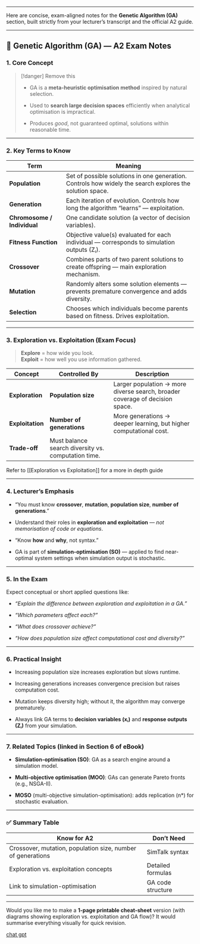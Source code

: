 
---
Here are concise, exam-aligned notes for the **Genetic Algorithm (GA)** section, built strictly from your lecturer’s transcript and the official A2 guide.

---

## 🧬 Genetic Algorithm (GA) — A2 Exam Notes

### 1. Core Concept


> [!danger] Remove this
> - GA is a **meta-heuristic optimisation method** inspired by natural selection.
>     
> - Used to **search large decision spaces** efficiently when analytical optimisation is impractical.
>     
> - Produces _good_, not guaranteed optimal, solutions within reasonable time.
>     

---

### 2. Key Terms to Know

|Term|Meaning|
|---|---|
|**Population**|Set of possible solutions in one generation. Controls how widely the search explores the solution space.|
|**Generation**|Each iteration of evolution. Controls how long the algorithm “learns” — exploitation.|
|**Chromosome / Individual**|One candidate solution (a vector of decision variables).|
|**Fitness Function**|Objective value(s) evaluated for each individual — corresponds to simulation outputs (Zᵢ).|
|**Crossover**|Combines parts of two parent solutions to create offspring — main exploration mechanism.|
|**Mutation**|Randomly alters some solution elements — prevents premature convergence and adds diversity.|
|**Selection**|Chooses which individuals become parents based on fitness. Drives exploitation.|

---

### 3. Exploration vs. Exploitation (Exam Focus)

> **Explore** = how wide you look.  
> **Exploit** = how well you use information gathered.

|Concept|Controlled By|Description|
|---|---|---|
|**Exploration**|**Population size**|Larger population → more diverse search, broader coverage of decision space.|
|**Exploitation**|**Number of generations**|More generations → deeper learning, but higher computational cost.|
|**Trade-off**|Must balance search diversity vs. computation time.||

Refer to [[Exploration vs Exploitation]] for a more in depth guide

---

### 4. Lecturer’s Emphasis

- “You must know **crossover**, **mutation**, **population size**, **number of generations**.”
    
- Understand their roles in **exploration and exploitation** — _not memorisation of code or equations_.
    
- “Know **how** and **why**, not syntax.”
    
- GA is part of **simulation-optimisation (SO)** — applied to find near-optimal system settings when simulation output is stochastic.
    

---

### 5. In the Exam

Expect conceptual or short applied questions like:

- _“Explain the difference between exploration and exploitation in a GA.”_
    
- _“Which parameters affect each?”_
    
- _“What does crossover achieve?”_
    
- _“How does population size affect computational cost and diversity?”_
    

---

### 6. Practical Insight

- Increasing population size increases exploration but slows runtime.
    
- Increasing generations increases convergence precision but raises computation cost.
    
- Mutation keeps diversity high; without it, the algorithm may converge prematurely.
    
- Always link GA terms to **decision variables (xᵢ)** and **response outputs (Zᵢ)** from your simulation.
    

---

### 7. Related Topics (linked in Section 6 of eBook)

- **Simulation-optimisation (SO)**: GA as a search engine around a simulation model.
    
- **Multi-objective optimisation (MOO)**: GAs can generate Pareto fronts (e.g., NSGA-II).
    
- **MOSO** (multi-objective simulation-optimisation): adds replication (n*) for stochastic evaluation.
    

---

### ✅ Summary Table

|Know for A2|Don’t Need|
|---|---|
|Crossover, mutation, population size, number of generations|SimTalk syntax|
|Exploration vs. exploitation concepts|Detailed formulas|
|Link to simulation-optimisation|GA code structure|

---

Would you like me to make a **1-page printable cheat-sheet** version (with diagrams showing exploration vs. exploitation and GA flow)? It would summarise everything visually for quick revision.

[chat gpt](https://chatgpt.com/share/69010009-cd78-8013-aa92-15842a3f8e14)

